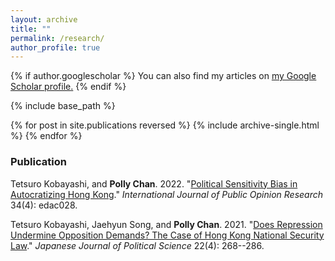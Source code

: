 ```yaml
---
layout: archive
title: ""
permalink: /research/
author_profile: true
---
```


{% if author.googlescholar %}
  You can also find my articles on <u><a href="{{author.googlescholar}}">my Google Scholar profile</a>.</u>
{% endif %}

{% include base_path %}

{% for post in site.publications reversed %}
  {% include archive-single.html %}
{% endfor %}

### Publication

Tetsuro Kobayashi, and **Polly Chan**. 2022. "[Political Sensitivity Bias in Autocratizing Hong Kong](https://doi.org/10.1093/ijpor/edac028)." _International Journal of Public Opinion Research_ 34(4): edac028.

Tetsuro Kobayashi, Jaehyun Song, and **Polly Chan**. 2021. "[Does Repression Undermine Opposition Demands? The Case of Hong Kong National Security Law](https://doi.org/10.1017/S1468109921000256)." _Japanese Journal of Political Science_ 22(4): 268--286. 
